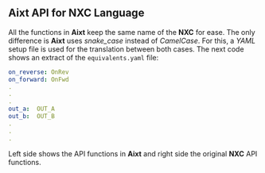 ## **Aixt** API for NXC Language

All the functions in **Aixt** keep the same name of the **NXC** for ease. The only difference is **Aixt** uses _snake\_case_ instead of _CamelCase_. For this, a _YAML_ setup file is used for the translation between both cases. The next code shows an extract of the `equivalents.yaml` file:

```yaml
on_reverse: OnRev
on_forward: OnFwd
.
.
.
out_a:  OUT_A
out_b:  OUT_B
.
.
.
```

Left side shows the API functions in **Aixt** and right side the original **NXC** API functions.